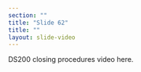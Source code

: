 ```yaml
---
section: ""
title: "Slide 62"
title: ""
layout: slide-video
---
```


DS200 closing procedures video here.

